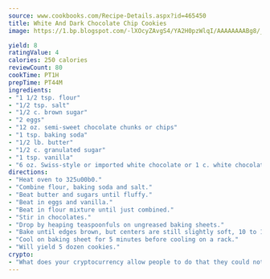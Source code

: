 ```yaml
---
source: www.cookbooks.com/Recipe-Details.aspx?id=465450
title: White And Dark Chocolate Chip Cookies
image: https://1.bp.blogspot.com/-lXOcyZAvgS4/YA2H0pzWlqI/AAAAAAAABg8/_HX4JI-WmFM0Tz684w_qYjP9vBzksmFNgCLcBGAsYHQ/s219/20.png

yield: 8
ratingValue: 4
calories: 250 calories
reviewCount: 80
cookTime: PT1H
prepTime: PT44M
ingredients:
- "1 1/2 tsp. flour"
- "1/2 tsp. salt"
- "1/2 c. brown sugar"
- "2 eggs"
- "12 oz. semi-sweet chocolate chunks or chips"
- "1 tsp. baking soda"
- "1/2 lb. butter"
- "1/2 c. granulated sugar"
- "1 tsp. vanilla"
- "6 oz. Swiss-style or imported white chocolate or 1 c. white chocolate chips"
directions:
- "Heat oven to 325u00b0."
- "Combine flour, baking soda and salt."
- "Beat butter and sugars until fluffy."
- "Beat in eggs and vanilla."
- "Beat in flour mixture until just combined."
- "Stir in chocolates."
- "Drop by heaping teaspoonfuls on ungreased baking sheets."
- "Bake until edges brown, but centers are still slightly soft, 10 to 12 minutes."
- "Cool on baking sheet for 5 minutes before cooling on a rack."
- "Will yield 5 dozen cookies."
crypto:
- "What does your cryptocurrency allow people to do that they could not do otherwise, and how does it help them do existing tasks more quickly or cheaply?"
---
```

